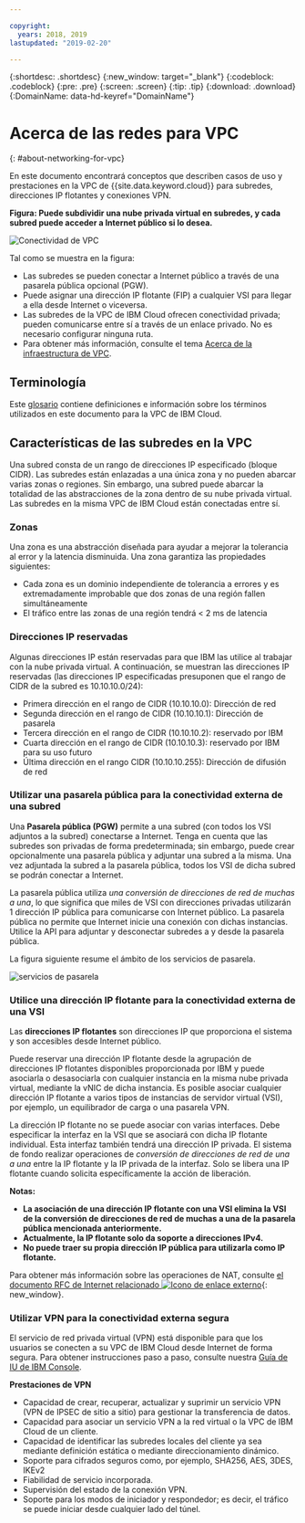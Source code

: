 ```yaml
---

copyright:
  years: 2018, 2019
lastupdated: "2019-02-20"

---
```


{:shortdesc: .shortdesc}
{:new_window: target="_blank"}
{:codeblock: .codeblock}
{:pre: .pre}
{:screen: .screen}
{:tip: .tip}
{:download: .download}
{:DomainName: data-hd-keyref="DomainName"}

# Acerca de las redes para VPC
{: #about-networking-for-vpc}

En este documento encontrará conceptos que describen casos de uso y prestaciones en la VPC de {{site.data.keyword.cloud}} para subredes, direcciones IP flotantes y conexiones VPN.

**Figura: Puede subdividir una nube privada virtual en subredes, y cada subred puede acceder a Internet público si lo desea.**

![Conectividad de VPC](/images/vpc-connectivity-and-security.png)

Tal como se muestra en la figura:

* Las subredes se pueden conectar a Internet público a través de una pasarela pública opcional (PGW).
* Puede asignar una dirección IP flotante (FIP) a cualquier VSI para llegar a ella desde Internet o viceversa.
* Las subredes de la VPC de IBM Cloud ofrecen conectividad privada; pueden comunicarse entre sí a través de un enlace privado. No es necesario configurar ninguna ruta.
* Para obtener más información, consulte el tema [Acerca de la infraestructura de VPC](docs/infrastructure/vpc?topic=vpc-about-ibm-cloud-virtual-private-cloud-vpc-infrastructure).

## Terminología

Este [glosario](/docs/infrastructure/vpc?topic=vpc-vpc-glossary) contiene definiciones e información sobre los términos utilizados en este documento para la VPC de IBM Cloud.

## Características de las subredes en la VPC

Una subred consta de un rango de direcciones IP especificado (bloque CIDR). Las subredes están enlazadas a una única zona y no pueden abarcar varias zonas o regiones. Sin embargo, una subred puede abarcar la totalidad de las abstracciones de la zona dentro de su nube privada virtual. Las subredes en la misma VPC de IBM Cloud están conectadas entre sí.

### Zonas

Una zona es una abstracción diseñada para ayudar a mejorar la tolerancia al error y la latencia disminuida. Una zona garantiza las propiedades siguientes:

 * Cada zona es un dominio independiente de tolerancia a errores y es extremadamente improbable que dos zonas de una región fallen simultáneamente
 * El tráfico entre las zonas de una región tendrá < 2 ms de latencia

### Direcciones IP reservadas

Algunas direcciones IP están reservadas para que IBM las utilice al trabajar con la nube privada virtual. A continuación, se muestran las direcciones IP reservadas (las direcciones IP especificadas presuponen que el rango de CIDR de la subred es 10.10.10.0/24):

  * Primera dirección en el rango de CIDR (10.10.10.0): Dirección de red
  * Segunda dirección en el rango de CIDR (10.10.10.1): Dirección de pasarela
  * Tercera dirección en el rango de CIDR (10.10.10.2): reservado por IBM
  * Cuarta dirección en el rango de CIDR (10.10.10.3): reservado por IBM para su uso futuro
  * Última dirección en el rango CIDR (10.10.10.255): Dirección de difusión de red

### Utilizar una pasarela pública para la conectividad externa de una subred

Una **Pasarela pública (PGW)** permite a una subred (con todos los VSI adjuntos a la subred) conectarse a Internet. Tenga en cuenta que las subredes son privadas de forma predeterminada; sin embargo, puede crear opcionalmente una pasarela pública y adjuntar una subred a la misma. Una vez adjuntada la subred a la pasarela pública, todos los VSI de dicha subred se podrán conectar a Internet.

La pasarela pública utiliza _una conversión de direcciones de red de muchas a una_, lo que significa que miles de VSI con direcciones privadas utilizarán 1 dirección IP pública para comunicarse con Internet público. La pasarela pública no permite que Internet inicie una conexión con dichas instancias. Utilice la API para adjuntar y desconectar subredes a y desde la pasarela pública.

La figura siguiente resume el ámbito de los servicios de pasarela.

![servicios de pasarela](images/scope-of-gateway-services.png)

### Utilice una dirección IP flotante para la conectividad externa de una VSI
Las **direcciones IP flotantes** son direcciones IP que proporciona el sistema y son accesibles desde Internet público.

Puede reservar una dirección IP flotante desde la agrupación de direcciones IP flotantes disponibles proporcionada por IBM y puede asociarla o desasociarla con cualquier instancia en la misma nube privada virtual, mediante la vNIC de dicha instancia. Es posible asociar cualquier dirección IP flotante a varios tipos de instancias de servidor virtual (VSI), por ejemplo, un equilibrador de carga o una pasarela VPN.

La dirección IP flotante no se puede asociar con varias interfaces. Debe especificar la interfaz en la VSI que se asociará con dicha IP flotante individual. Esta interfaz también tendrá una dirección IP privada. El sistema de fondo realizar operaciones de _conversión de direcciones de red de una a una_ entre la IP flotante y la IP privada de la interfaz. Solo se libera una IP flotante cuando solicita específicamente la acción de liberación. 

**Notas:**
* **La asociación de una dirección IP flotante con una VSI elimina la VSI de la conversión de direcciones de red de muchas a una de la pasarela pública mencionada anteriormente.**
* **Actualmente, la IP flotante solo da soporte a direcciones IPv4.**
* **No puede traer su propia dirección IP pública para utilizarla como IP flotante.**

Para obtener más información sobre las operaciones de NAT, consulte [el documento RFC de Internet relacionado ![Icono de enlace externo](../../icons/launch-glyph.svg "Icono de enlace externo")](http://www.faqs.org/rfcs/rfc1631.html){: new_window}.

### Utilizar VPN para la conectividad externa segura
El servicio de red privada virtual (VPN) está disponible para que los usuarios se conecten a su VPC de IBM Cloud desde Internet de forma segura. Para obtener instrucciones paso a paso, consulte nuestra [Guía de IU de IBM Console](http://{DomainName}/docs/infrastructure/vpc?topic=vpc-creating-a-vpc-using-the-ibm-cloud-console).

**Prestaciones de VPN**
  * Capacidad de crear, recuperar, actualizar y suprimir un servicio VPN (VPN de IPSEC de sitio a sitio) para gestionar la transferencia de datos.
  * Capacidad para asociar un servicio VPN a la red virtual o la VPC de IBM Cloud de un cliente.
  * Capacidad de identificar las subredes locales del cliente ya sea mediante definición estática o mediante direccionamiento dinámico.
  * Soporte para cifrados seguros como, por ejemplo, SHA256, AES, 3DES, IKEv2
  * Fiabilidad de servicio incorporada.
  * Supervisión del estado de la conexión VPN.
  * Soporte para los modos de iniciador y respondedor; es decir, el tráfico se puede iniciar desde cualquier lado del túnel.
